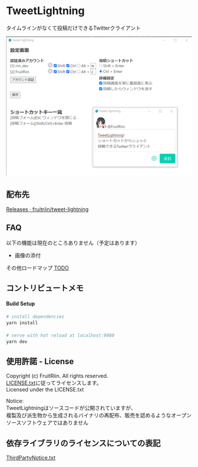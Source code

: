 # TweetLightning

タイムラインがなくて投稿だけできるTwitterクライアント

![ScreenShot](https://github.com/fruitriin/tweet-lightning/blob/master/images/ScreenShot.png)



## 配布先
[Releases · fruitriin/tweet\-lightning](https://github.com/fruitriin/tweet-lightning/releases)

## FAQ
以下の機能は現在のところありません（予定はあります）

- 画像の添付

その他ロードマップ
[TODO](https://github.com/fruitriin/tweet-lightning/projects/1)

## コントリビュートメモ
#### Build Setup

``` bash
# install dependencies
yarn install

# serve with hot reload at localhost:9080
yarn dev

```
## 使用許諾 - License
Copyright (c) FruitRiin. All rights reserved.  
[LICENSE\.txt](https://github.com/fruitriin/tweet-lightning/blob/master/LICENSE.txt)に従ってライセンスします。  
Licensed under the LICENSE.txt 

Notice:  
TweetLightningはソースコードが公開されていますが、  
複製及び派生物から生成されるバイナリの再配布、販売を認めるようなオープンソースソフトウェアではありません

## 依存ライブラリのライセンスについての表記

[ThirdPartyNotice\.txt](https://raw.githubusercontent.com/fruitriin/tweet-lightning/master/ThirdPartyNotice.txt)
